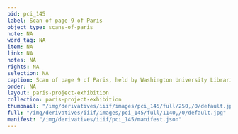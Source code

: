 ```yaml
---
pid: pci_145
label: Scan of page 9 of Paris
object_type: scans-of-paris
note: NA
word_tag: NA
item: NA
link: NA
notes: NA
rights: NA
selection: NA
caption: Scan of page 9 of Paris, held by Washington University Libraries
order: NA
layout: paris-project-exhibition
collection: paris-project-exhibition
thumbnail: "/img/derivatives/iiif/images/pci_145/full/250,/0/default.jpg"
full: "/img/derivatives/iiif/images/pci_145/full/1140,/0/default.jpg"
manifest: "/img/derivatives/iiif/pci_145/manifest.json"
---
```

